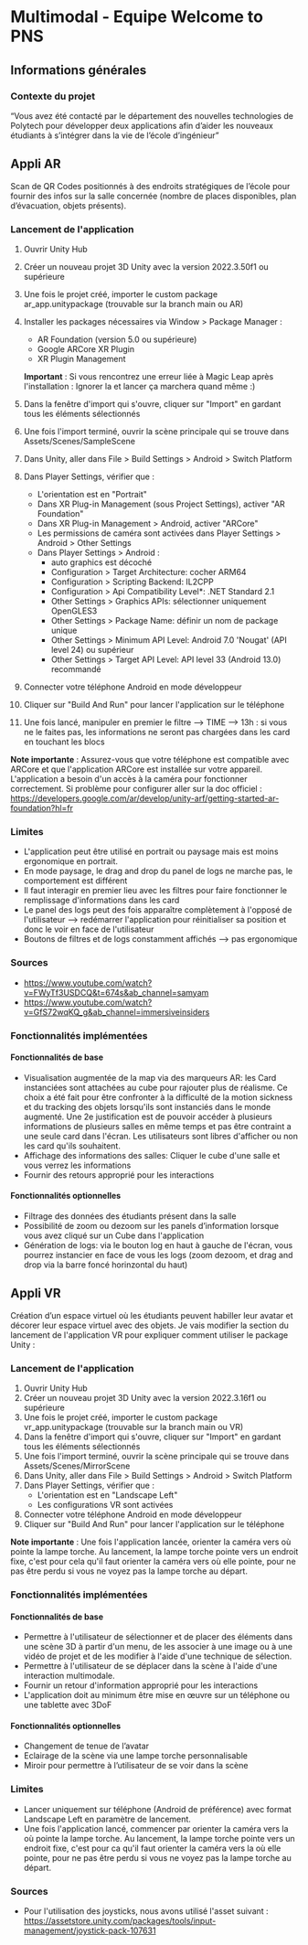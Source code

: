# Multimodal - Equipe Welcome to PNS
## Informations générales
### Contexte du projet
“Vous avez été contacté par le département des nouvelles technologies de Polytech pour développer deux applications afin d’aider les nouveaux étudiants à s’intégrer dans la vie de l’école d’ingénieur”

## Appli AR
Scan de QR Codes positionnés à des endroits stratégiques de l’école pour fournir des infos sur la salle concernée (nombre de places disponibles, plan d’évacuation, objets présents).
### Lancement de l'application
1. Ouvrir Unity Hub
2. Créer un nouveau projet 3D Unity avec la version 2022.3.50f1 ou supérieure
3. Une fois le projet créé, importer le custom package ar_app.unitypackage (trouvable sur la branch main ou AR)
4. Installer les packages nécessaires via Window > Package Manager :
   - AR Foundation (version 5.0 ou supérieure)
   - Google ARCore XR Plugin
   - XR Plugin Management
   
   **Important** : Si vous rencontrez une erreur liée à Magic Leap après l'installation : Ignorer la et lancer ça marchera quand même :) 
5. Dans la fenêtre d'import qui s'ouvre, cliquer sur "Import" en gardant tous les éléments sélectionnés
6. Une fois l'import terminé, ouvrir la scène principale qui se trouve dans Assets/Scenes/SampleScene
7. Dans Unity, aller dans File > Build Settings > Android > Switch Platform
8. Dans Player Settings, vérifier que :
   - L'orientation est en "Portrait"
   - Dans XR Plug-in Management (sous Project Settings), activer "AR Foundation"
   - Dans XR Plug-in Management > Android, activer "ARCore"
   - Les permissions de caméra sont activées dans Player Settings > Android > Other Settings
   - Dans Player Settings > Android :
     - auto graphics est décoché 
     - Configuration > Target Architecture: cocher ARM64
     - Configuration > Scripting Backend: IL2CPP
     - Configuration > Api Compatibility Level*: .NET Standard 2.1
     - Other Settings > Graphics APIs: sélectionner uniquement OpenGLES3
     - Other Settings > Package Name: définir un nom de package unique
     - Other Settings > Minimum API Level: Android 7.0 'Nougat' (API level 24) ou supérieur
     - Other Settings > Target API Level: API level 33 (Android 13.0) recommandé
9. Connecter votre téléphone Android en mode développeur
10. Cliquer sur "Build And Run" pour lancer l'application sur le téléphone
11. Une fois lancé, manipuler en premier le filtre --> TIME --> 13h : si vous ne le faites pas, les informations ne seront pas chargées dans les card en touchant les blocs



**Note importante** : Assurez-vous que votre téléphone est compatible avec ARCore et que l'application ARCore est installée sur votre appareil. L'application a besoin d'un accès à la caméra pour fonctionner correctement. Si problème pour configurer aller sur la doc officiel : https://developers.google.com/ar/develop/unity-arf/getting-started-ar-foundation?hl=fr

### Limites
- L'application peut être utilisé en portrait ou paysage mais est moins ergonomique en portrait.
- En mode paysage, le drag and drop du panel de logs ne marche pas, le comportement est différent
- Il faut interagir en premier lieu avec les filtres pour faire fonctionner le remplissage d'informations dans les card
- Le panel des logs peut des fois apparaître complètement à l'opposé de l'utilisateur --> redémarrer l'application pour réinitialiser sa position et donc le voir en face de l'utilisateur
- Boutons de filtres et de logs constamment affichés --> pas ergonomique

### Sources
- https://www.youtube.com/watch?v=FWyTf3USDCQ&t=674s&ab_channel=samyam
- https://www.youtube.com/watch?v=GfS72wqKQ_g&ab_channel=immersiveinsiders


### Fonctionnalités implémentées
#### Fonctionnalités de base
- Visualisation augmentée de la map via des marqueurs AR: les Card instanciées sont attachées au cube pour rajouter plus de réalisme. Ce choix a été fait pour être confronter à la difficulté de la motion sickness et du tracking des objets lorsqu'ils sont instanciés dans le monde augmenté. Une 2e justification est de pouvoir accéder à plusieurs informations de plusieurs salles en même temps et pas être contraint a une seule card dans l'écran. Les utilisateurs sont libres d'afficher ou non les card qu'ils souhaitent.
- Affichage des informations des salles: Cliquer le cube d'une salle et vous verrez les informations
- Fournir des retours approprié pour les interactions
  
#### Fonctionnalités optionnelles
- Filtrage des données des étudiants présent dans la salle
- Possibilité de zoom ou dezoom sur les panels d’information lorsque vous avez cliqué sur un Cube dans l'application
- Génération de logs: via le bouton log en haut à gauche de l'écran, vous pourrez instancier en face de vous les logs (zoom dezoom, et drag and drop via la barre foncé horinzontal du haut)

## Appli VR
Création d’un espace virtuel où les étudiants peuvent habiller leur avatar et décorer leur espace virtuel avec des objets.
Je vais modifier la section du lancement de l'application VR pour expliquer comment utiliser le package Unity :

### Lancement de l'application

1. Ouvrir Unity Hub
2. Créer un nouveau projet 3D Unity avec la version 2022.3.16f1 ou supérieure
3. Une fois le projet créé, importer le custom package vr_app.unitypackage (trouvable sur la branch main ou VR)
4. Dans la fenêtre d'import qui s'ouvre, cliquer sur "Import" en gardant tous les éléments sélectionnés
5. Une fois l'import terminé, ouvrir la scène principale qui se trouve dans Assets/Scenes/MirrorScene
6. Dans Unity, aller dans File > Build Settings > Android > Switch Platform
7. Dans Player Settings, vérifier que :
   - L'orientation est en "Landscape Left"
   - Les configurations VR sont activées
8. Connecter votre téléphone Android en mode développeur
9. Cliquer sur "Build And Run" pour lancer l'application sur le téléphone

**Note importante** : Une fois l'application lancée, orienter la caméra vers où pointe la lampe torche. Au lancement, la lampe torche pointe vers un endroit fixe, c'est pour cela qu'il faut orienter la caméra vers où elle pointe, pour ne pas être perdu si vous ne voyez pas la lampe torche au départ.

### Fonctionnalités implémentées
#### Fonctionnalités de base
- Permettre à l'utilisateur de sélectionner et de placer des éléments dans une scène 3D à partir d'un menu, de les associer à une image ou à une vidéo de projet et de les modifier à l'aide d'une technique de sélection.
- Permettre à l'utilisateur de se déplacer dans la scène à l'aide d'une interaction multimodale.
- Fournir un retour d'information approprié pour les interactions
- L'application doit au minimum être mise en œuvre sur un téléphone ou une tablette avec 3DoF

#### Fonctionnalités optionnelles
- Changement de tenue de l’avatar
- Eclairage de la scène via une lampe torche personnalisable
- Miroir pour permettre à l’utilisateur de se voir dans la scène

### Limites
- Lancer uniquement sur téléphone (Android de préférence) avec format Landscape Left en paramètre de lancement.
- Une fois l'application lancé, commencer par orienter la caméra vers la où pointe la lampe torche. Au lancement, la lampe torche pointe vers un endroit fixe, c'est pour ca qu'il faut orienter la caméra vers la où elle pointe, pour ne pas être perdu si vous ne voyez pas la lampe torche au départ.

### Sources
- Pour l'utilisation des joysticks, nous avons utilisé l'asset suivant : https://assetstore.unity.com/packages/tools/input-management/joystick-pack-107631
